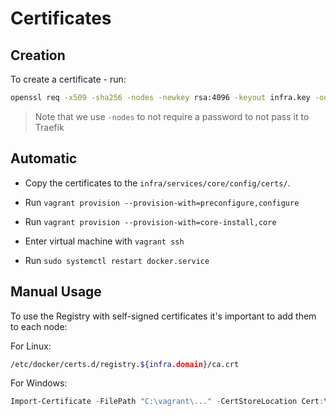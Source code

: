 # Certificates

## Creation

To create a certificate - run:

```bash
openssl req -x509 -sha256 -nodes -newkey rsa:4096 -keyout infra.key -out infra.crt -days 365 -addext "subjectAltName = DNS:*.${infra.domain}"
```

> Note that we use `-nodes` to not require a password to not pass it to Traefik

## Automatic

* Copy the certificates to the `infra/services/core/config/certs/`.

* Run `vagrant provision --provision-with=preconfigure,configure`
* Run `vagrant provision --provision-with=core-install,core`
* Enter virtual machine with `vagrant ssh`
* Run `sudo systemctl restart docker.service`

## Manual Usage

To use the Registry with self-signed certificates it's important to add them to each node:

For Linux:

```bash
/etc/docker/certs.d/registry.${infra.domain}/ca.crt
```

For Windows:

```powershell
Import-Certificate -FilePath "C:\vagrant\..." -CertStoreLocation Cert:\LocalMachine\Root
```
